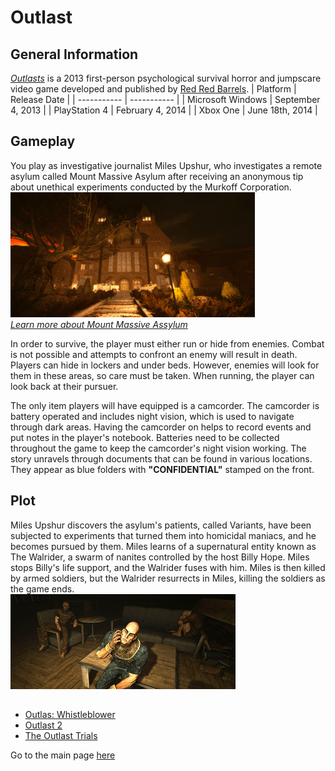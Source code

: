 # Outlast

## General Information 
[*Outlasts*](https://redbarrelsgames.com/games/outlast/) is a 2013 first-person psychological survival horror and jumpscare video game developed and published by [Red Red Barrels](https://redbarrelsgames.com/).
| Platform      | Release Date |
| ----------- | ----------- |
| Microsoft Windows  | September 4, 2013 |
| PlayStation 4      | February 4, 2014 |
| Xbox One   | June 18th, 2014 |


## Gameplay 
You play as investigative journalist Miles Upshur, who investigates a remote asylum called Mount Massive Asylum after receiving an anonymous tip about unethical experiments conducted by the Murkoff Corporation.\
![Asylum](../img/asylum.png)\
[*Learn more about Mount Massive Assylum*](https://outlast.fandom.com/wiki/Mount_Massive_Asylum)


In order to survive, the player must either run or hide from enemies. Combat is not possible and attempts to confront an enemy will result in death. Players can hide in lockers and under beds. However, enemies will look for them in these areas, so care must be taken. When running, the player can look back at their pursuer.


The only item players will have equipped is a camcorder. The camcorder is battery operated and includes night vision, which is used to navigate through dark areas. Having the camcorder on helps to record events and put notes in the player's notebook. Batteries need to be collected throughout the game to keep the camcorder's night vision working. The story unravels through documents that can be found in various locations. They appear as blue folders with **"CONFIDENTIAL"** stamped on the front.

## Plot 
Miles Upshur discovers the asylum's patients, called Variants, have been subjected to experiments that turned them into homicidal maniacs, and he becomes pursued by them. Miles learns of a supernatural entity known as The Walrider, a swarm of nanites controlled by the host Billy Hope. Miles stops Billy's life support, and the Walrider fuses with him. Miles is then killed by armed soldiers, but the Walrider resurrects in Miles, killing the soldiers as the game ends.  
![Variants](../img/Variants.jpg)

## 
* [Outlas: Whistleblower](https://redbarrelsgames.com/games/outlast-whistleblower/)
* [Outlast 2](https://redbarrelsgames.com/games/outlast-2/)
* [The Outlast Trials](https://redbarrelsgames.com/games/the-outlast-trials/)

Go to the main page [here](videogame/horror/horrorfile.md)
